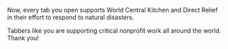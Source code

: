 Now, every tab you open supports World Central Kitchen and Direct Relief in their effort to respond to natural disasters.

Tabbers like you are supporting critical nonprofit work all around the world. Thank you!
